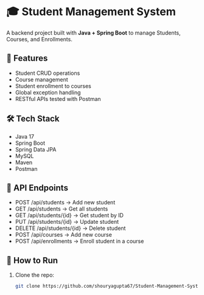 # 🎓 Student Management System

A backend project built with **Java + Spring Boot** to manage Students, Courses, and Enrollments.

## 🚀 Features
- Student CRUD operations
- Course management
- Student enrollment to courses
- Global exception handling
- RESTful APIs tested with Postman

## 🛠 Tech Stack
- Java 17
- Spring Boot
- Spring Data JPA
- MySQL
- Maven
- Postman

## 📌 API Endpoints
- POST /api/students → Add new student
- GET /api/students → Get all students
- GET /api/students/{id} → Get student by ID
- PUT /api/students/{id} → Update student
- DELETE /api/students/{id} → Delete student
- POST /api/courses → Add new course
- POST /api/enrollments → Enroll student in a course


## 🔗 How to Run
1. Clone the repo:  
   ```bash
   git clone https://github.com/shouryagupta67/Student-Management-System.git

